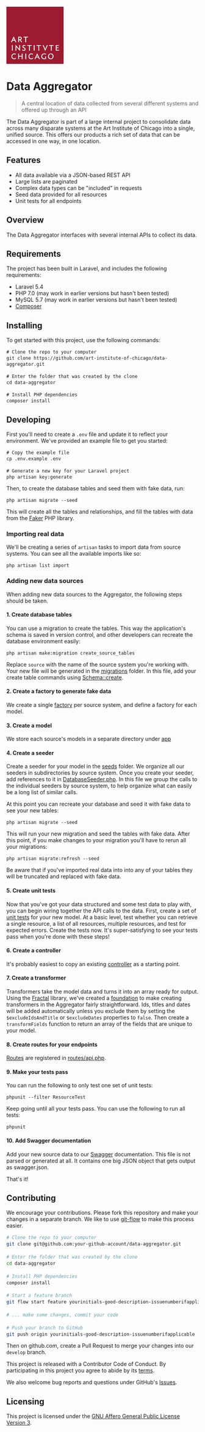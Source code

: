![Art Institute of Chicago](https://raw.githubusercontent.com/Art-Institute-of-Chicago/template/master/aic-logo.gif)

# Data Aggregator
> A central location of data collected from several different systems and offered up through an API

The Data Aggregator is part of a large internal project to consolidate data across many disparate systems
at the Art Institute of Chicago into a single, unified source. This offers our products a rich set of 
data that can be accessed in one way, in one location. 


## Features

* All data available via a JSON-based REST API
* Large lists are paginated
* Complex data types can be "included" in requests
* Seed data provided for all resources
* Unit tests for all endpoints


## Overview

The Data Aggregator interfaces with several internal APIs to collect its data.


## Requirements

The project has been built in Laravel, and includes the following requirements:

* Laravel 5.4
* PHP 7.0 (may work in earlier versions but hasn't been tested)
* MySQL 5.7 (may work in earlier versions but hasn't been tested)
* [Composer](https://getcomposer.org/)


## Installing

To get started with this project, use the following commands:

```shell
# Clone the repo to your computer
git clone https://github.com/art-institute-of-chicago/data-aggregator.git

# Enter the folder that was created by the clone
cd data-aggregator

# Install PHP dependencies
composer install
```


## Developing

First you'll need to create a `.env` file and update it to reflect your environment. We've provided an 
example file to get you started:

```shell
# Copy the example file
cp .env.example .env

# Generate a new key for your Laravel project
php artisan key:generate
```

Then, to create the database tables and seed them with fake data, run:

```shell
php artisan migrate --seed
```

This will create all the tables and relationships, and fill the tables with data from the 
[Faker](https://github.com/fzaninotto/Faker) PHP library.


### Importing real data

We'll be creating a series of `artisan` tasks to import data from source systems. You can see all the available
imports like so:

```shell
php artisan list import
```

### Adding new data sources

When adding new data sources to the Aggregator, the following steps should be taken.

#### 1. Create database tables

You can use a migration to create the tables. This way the application's schema is saved in version control,
and other developers can recreate the database environment easily:

```shell
php artisan make:migration create_source_tables
```

Replace `source` with the name of the source system you're working with. Your new file will be generated
in the [migrations](database/migrations) folder. In this file, add your create table commands using [Schema::create](https://laravel.com/docs/5.4/migrations#creating-tables).

#### 2. Create a factory to generate fake data

We create a single [factory](database/factories) per source system, and define a factory for each model.

#### 3. Create a model

We store each source's models in a separate directory under [app](app)

#### 4. Create a seeder

Create a seeder for your model in the [seeds](database/seeds) folder. We organize all our seeders in subdirectories
by source system. Once you create your seeder, add references to it in [DatabaseSeeder.php](database/seeds/DatabaseSeeder.php). 
In this file we group the calls to the individual seeders by source system, to help organize what can easily
be a long list of similar calls.

At this point you can recreate your database and seed it with fake data to see your new tables:

```shell
php artisan migrate --seed
```

This will run your new migration and seed the tables with fake data. After this point, if you make changes to your migration 
you'll have to rerun all your migrations:

```shell
php artisan migrate:refresh --seed
```

Be aware that if you've imported real data into into any of your tables they will be truncated and replaced with fake data.

#### 5. Create unit tests

Now that you've got your data structured and some test data to play with, you can begin wiring together the API
calls to the data. First, create a set of [unit tests](test/Unit) for your new model. At a basic level, test whether you can 
retrieve a single resource, a list of all resources, multiple resources, and test for expected errors. Create 
the tests now. It's super-satisfying to see your tests pass when you're done with these steps!

#### 6. Create a controller

It's probably easiest to copy an existing [controller](app/Http/Controller) as a starting point.

#### 7. Create a transformer

Transformers take the model data and turns it into an array ready for output. Using the [Fractal](http://fractal.thephpleague.com/)
library, we've created a [foundation](app/Http/Transformers/ApiTransformer.php) to make creating transformers in the Aggregator
fairly straightforward. Ids, titles and dates will be added automatically unless you exclude them by setting the `$excludeIdsAndTitle`
or `$excludeDates` properties to `false`. Then create a `transformFields` function to return an array of the fields 
that are unique to your model.

#### 8. Create routes for your endpoints

[Routes](https://laravel.com/docs/5.4/routing) are registered in [routes/api.php](routes/api.php).

#### 9. Make your tests pass

You can run the following to only test one set of unit tests:

```shell
phpunit --filter ResourceTest
```

Keep going until all your tests pass. You can use the following to run all tests:

```shell
phpunit
```

#### 10. Add Swagger documentation

Add your new source data to our [Swagger](resource/views/swagger.blade.php) documentation. This file is not parsed or generated at all.
It contains one big JSON object that gets output as swagger.json.

That's it!


## Contributing

We encourage your contributions. Please fork this repository and make your changes in a separate branch. 
We like to use [git-flow](https://github.com/nvie/gitflow) to make this process easier.

```bash
# Clone the repo to your computer
git clone git@github.com:your-github-account/data-aggregator.git

# Enter the folder that was created by the clone
cd data-aggregator

# Install PHP dependencies
composer install

# Start a feature branch
git flow start feature yourinitials-good-description-issuenumberifapplicable

# ... make some changes, commit your code

# Push your branch to GitHub
git push origin yourinitials-good-description-issuenumberifapplicable
```

Then on github.com, create a Pull Request to merge your changes into our 
`develop` branch. 

This project is released with a Contributor Code of Conduct. By participating in 
this project you agree to abide by its [terms](CODE_OF_CONDUCT.md).

We also welcome bug reports and questions under GitHub's [Issues](issues).


## Licensing

This project is licensed under the [GNU Affero General Public License 
Version 3](LICENSE).
